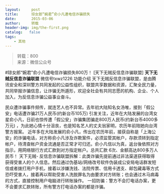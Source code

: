 ```yaml
---
layout:     post
title:      琼女郎“婉君”俞小凡遭电信诈骗损失
date:       2015-03-06
author:     转载
header-img: img/the-first.png
catalog:   false
tags:
    - 其他
---
```


<blockquote><p>转载：800<br>
来源：微信公众号</p></blockquote>

#琼女郎“婉君”俞小凡遭电信诈骗损失800万！
[天下无贼反信息诈骗联盟]
**天下无贼反信息诈骗联盟**
微信号txwz1226
功能介绍
天下无贼反信息诈骗联盟，是由腾讯安全和深圳警方共同发起的公益性组织，联盟共享数据和资源，汇聚全民力量，共同举报诈骗信息，让诈骗无所遁形，欢迎全社会有共同志愿的机构、企业、个人加入，为反信息诈骗公益事业奋斗。

民众遭诈骗事件频传，就连艺人也不异常。去年初大陆知名女汤唯，接到「假公安」电话遭诈骗21万人民币(约新台币105万)
引发关注，近年在大陆发展的台湾女星俞小凡，日前也惊传遭「假公安」诈骗集团骗走800万人民币(约新台币4000多万元)
，为此她心情十分沮丧，也是知名艺人的丈夫翁家明，农历年前陪她向台湾警方报案。
近年多在大陆发展的俞小凡，传出在农历年前，接获自称是「上海公安」的诈骗电话，对方称俞小凡涉及诈欺案件，必须监管其帐户，存款须转到指定帐户，待清查帐户资金流通是否正常才可归还。俞小凡信以为真，返台後依照对方指示，用网络银行方式汇款到对方指定帐户。总共汇款
6次、金额高达800多万人民币！
天下无贼-
反信息诈骗联盟拆解：此类诈骗先提前通过非法渠道获得取得获得受害人的个人信息。然后通过伪基站/网络改号软件伪装成公安局电话群发短信或者拨打用户手机，接着以涉嫌洗钱、法院传票、信用卡透支、邮包藏毒等方式恐吓受害人，接着再以帮助受害人洗脱罪名为由要求对方转账；也会通过木马病毒的方式，直接控制用户电脑进行转账操作。
一招防骗：警方不会打电话办案，更不会要求汇款转账，所有警方打电话办案的都是诈骗。
